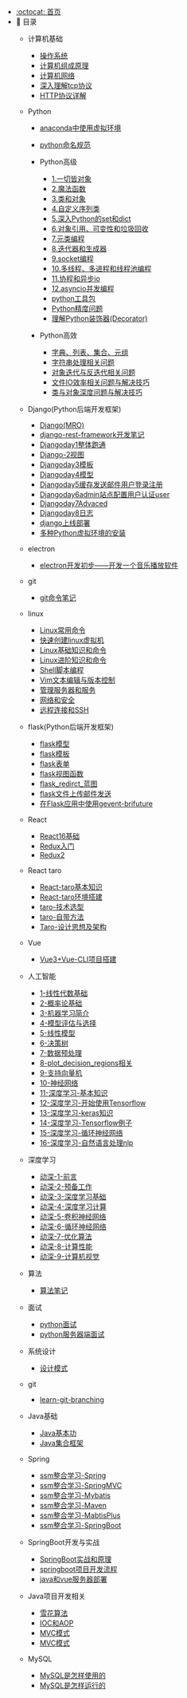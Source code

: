 - [:octocat: 首页](/README)
- :memo: 目录
   - 计算机基础
   
       - [操作系统](/md/计算机基础/操作系统.md)
       - [计算机组成原理](/md/计算机基础/计算机组成原理.md)
       - [计算机网络](/md/计算机基础/计算机网络.md)
       - [深入理解tcp协议](/md/计算机基础/深入理解tcp协议.md)
       - [HTTP协议详解](/md/计算机基础/HTTP协议详解.md)
   - Python
       - [anaconda中使用虚拟环境](/md/Python/anaconda中使用虚拟环境.md)
       - [python命名规范](/md/Python/python命名规范.md)
       - Python高级
           - [1.一切皆对象](/md/Python/Python高级/1.一切皆对象.md)
           - [2.魔法函数](/md/Python/Python高级/2.魔法函数.md)
           - [3.类和对象](/md/Python/Python高级/3.类和对象.md)
           - [4.自定义序列类](/md/Python/Python高级/4.自定义序列类.md)
           - [5.深入Python的set和dict](/md/Python/Python高级/5.深入Python的set和dict.md)
           - [6.对象引用、可变性和垃圾回收](/md/Python/Python高级/6.对象引用、可变性和垃圾回收.md)
           - [7.元类编程](/md/Python/Python高级/7.元类编程.md)
           - [8.迭代器和生成器](/md/Python/Python高级/8.迭代器和生成器.md)
           - [9.socket编程](/md/Python/Python高级/9.socket编程.md)
           - [10.多线程、多进程和线程池编程](/md/Python/Python高级/10.多线程、多进程和线程池编程.md)
           - [11.协程和异步io](/md/Python/Python高级/11.协程和异步io.md)
           - [12.asyncio并发编程](/md/Python/Python高级/12.asyncio并发编程.md)
           - [python工具包](/md/Python/Python高级/python工具包.md)
           - [Python精度问题](/md/Python/Python高级/Python精度问题.md)
           - [理解Python装饰器(Decorator)](/md/Python/Python高级/理解Python装饰器(Decorator).md)

       - Python高效
           - [字典、列表、集合、元组](/md/Python/Python高效/字典、列表、集合、元组.md)
           - [字符串处理相关问题](/md/Python/Python高效/字符串处理相关问题.md)
           - [对象迭代与反迭代相关问题](/md/Python/Python高效/对象迭代与反迭代相关问题.md)
           - [文件IO效率相关问题与解决技巧](/md/Python/Python高效/文件IO效率相关问题与解决技巧.md)
           - [类与对象深度问题与解决技巧](/md/Python/Python高效/类与对象深度问题与解决技巧.md)

   - Django(Python后端开发框架)
   
       - [Django(MRO)](/md/Django笔记/Django(MRO).md)
       - [django-rest-framework开发笔记](/md/Django笔记/django-rest-framework开发笔记.md)
       - [Djangoday1整体跑通](/md/Django笔记/Djangoday1整体跑通.md)
       - [Django-2视图](/md/Django笔记/Django-2视图.md)
       - [Djangoday3模板](/md/Django笔记/Djangoday3模板.md)
       - [Djangoday4模型](/md/Django笔记/Djangoday4模型.md)
       - [Djangoday5缓存发送邮件用户登录注册](/md/Django笔记/Djangoday5缓存发送邮件用户登录注册.md)
       - [Djangoday6admin站点配置用户认证user](/md/Django笔记/Djangoday6admin站点配置用户认证user.md)
       - [Djangoday7Advaced](/md/Django笔记/Djangoday7Advaced.md)
       - [Djangoday8日志](/md/Django笔记/Djangoday8日志.md)
       - [django上线部署](/md/Django笔记/django上线部署.md)
       - [多种Python虚拟环境的安装](/md/Django笔记/多种Python虚拟环境的安装.md)
   - electron
       - [electron开发初步——开发一个音乐播放软件](/md/electron/electron开发初步——开发一个音乐播放软件.md)
   - git
     - [git命令笔记](/md/git/git命令笔记.md)
   
   - linux
       - [Linux常用命令](/md/linux/Linux常用命令.md)
       - [快速创建linux虚拟机](/md/linux/快速创建linux虚拟机.md)
       - [Linux基础知识和命令](/md/linux/Linux核心技能与应用/Linux基础知识和命令.md)
       - [Linux进阶知识和命令](/md/linux/Linux核心技能与应用/Linux进阶知识和命令.md)
       - [Shell脚本编程](/md/linux/Linux核心技能与应用/Shell脚本编程.md)
       - [Vim文本编辑与版本控制](/md/linux/Linux核心技能与应用/Vim文本编辑与版本控制.md)
       - [管理服务器和服务](/md/linux/Linux核心技能与应用/管理服务器和服务.md)
       - [网络和安全](/md/linux/Linux核心技能与应用/网络和安全.md)
       - [远程连接和SSH](/md/linux/Linux核心技能与应用/远程连接和SSH.md)
   
   - flask(Python后端开发框架)
       - [flask模型](/md/flask笔记/flask模型.md)
       - [flask模板](/md/flask笔记/flask模板.md)
       - [flask表单](/md/flask笔记/flask表单.md)
       - [flask视图函数](/md/flask笔记/flask视图函数.md)
       - [flask_redirct_蓝图](/md/flask笔记/flask_redirct_蓝图.md)
       - [flask文件上传邮件发送](/md/flask笔记/flask文件上传邮件发送.md)
       - [在Flask应用中使用gevent-brifuture](/md/flask笔记/在Flask应用中使用gevent-brifuture.md)
   - React
       - [React16基础](/md/React/React基础（技术胖）/React16基础.md)
       - [Redux入门](/md/React/React基础（技术胖）/Redux入门.md)
       - [Redux2](/md/React/React基础（技术胖）/Redux2.md)

   - React taro
       - [React-taro基本知识](/md/React-taro/React-taro基本知识.md)
       - [React-taro环境搭建](/md/React-taro/React-taro环境搭建.md)
       - [taro-技术选型](/md/React-taro/taro-技术选型.md)
       - [taro-自带方法](/md/React-taro/taro-自带方法.md)
       - [Taro-设计思想及架构](/md/React-taro/Taro-设计思想及架构.md)

   - Vue
       - [Vue3+Vue-CLI项目搭建](/md/vue/Vue3+Vue-CLI项目搭建.md)

   - 人工智能
       - [1-线性代数基础](/md/人工智能/人工智能-奈学/1-线性代数基础.md)
       - [2-概率论基础](/md/人工智能/人工智能-奈学/2-概率论基础.md)
       - [3-机器学习简介](/md/人工智能/人工智能-奈学/3-机器学习简介.md)
       - [4-模型评估与选择](/md/人工智能/人工智能-奈学/4-模型评估与选择.md)
       - [5-线性模型](/md/人工智能/人工智能-奈学/5-线性模型.md)
       - [6-决策树](/md/人工智能/人工智能-奈学/6-决策树.md)
       - [7-数据预处理](/md/人工智能/人工智能-奈学/7-数据预处理.md)
       - [8-plot_decision_regions相关](/md/人工智能/人工智能-奈学/8-plot_decision_regions相关.md)
       - [9-支持向量机](/md/人工智能/人工智能-奈学/9-支持向量机.md)
       - [10-神经网络](/md/人工智能/人工智能-奈学/10-神经网络.md)
       - [11-深度学习-基本知识](/md/人工智能/人工智能-奈学/11-深度学习-基本知识.md)
       - [12-深度学习-开始使用Tensorflow](/md/人工智能/人工智能-奈学/12-深度学习-开始使用Tensorflow.md)
       - [13-深度学习-keras知识](/md/人工智能/人工智能-奈学/13-深度学习-keras知识.md)
       - [14-深度学习-Tensorflow例子](/md/人工智能/人工智能-奈学/14-深度学习-Tensorflow例子.md)
       - [15-深度学习-循环神经网络](/md/人工智能/人工智能-奈学/15-深度学习-循环神经网络.md)
       - [16-深度学习-自然语言处理nlp](/md/人工智能/人工智能-奈学/16-深度学习-自然语言处理nlp.md)

   - 深度学习
       - [动深-1-前言](/md/人工智能/动手学深度学习/动深-1-前言.md)
       - [动深-2-预备工作](/md/人工智能/动手学深度学习/动深-2-预备工作.md)
       - [动深-3-深度学习基础](/md/人工智能/动手学深度学习/动深-3-深度学习基础.md)
       - [动深-4-深度学习计算](/md/人工智能/动手学深度学习/动深-4-深度学习计算.md)
       - [动深-5-卷积神经网络](/md/人工智能/动手学深度学习/动深-5-卷积神经网络.md)
       - [动深-6-循环神经网络](/md/人工智能/动手学深度学习/动深-6-循环神经网络.md)
       - [动深-7-优化算法](/md/人工智能/动手学深度学习/动深-7-优化算法.md)
       - [动深-8-计算性能](/md/人工智能/动手学深度学习/动深-8-计算性能.md)
       - [动深-9-计算机视觉](/md/人工智能/动手学深度学习/动深-9-计算机视觉.md)
   - 算法
       - [算法笔记](/md/算法/左神从0学算法/算法笔记.md)
   - 面试
   
       - [python面试](/md/面试/python面试.md)
       - [python服务器端面试](/md/面试/python服务器端面试.md)
   - 系统设计
       - [设计模式](/md/系统设计/设计模式.md)

   - git
       - [learn-git-branching](/md/git/learn-git-branching.md)

   - Java基础
       - [Java基本功](/md/java/Java学习路线/Java基本功.md)
       - [Java集合框架](/md/java/Java学习路线/Java集合框架.md)

   - Spring
       - [ssm整合学习-Spring](/md/java/spring系列学习/ssm整合学习-Spring.md)
       - [ssm整合学习-SpringMVC](/md/java/spring系列学习/ssm整合学习-SpringMVC.md)
       - [ssm整合学习-Mybatis](/md/java/spring系列学习/ssm整合学习-Mybatis.md)
       - [ssm整合学习-Maven](/md/java/spring系列学习/ssm整合学习-Maven.md)
       - [ssm整合学习-MabtisPlus](/md/java/spring系列学习/ssm整合学习-MabtisPlus.md)
       - [ssm整合学习-SpringBoot](/md/java/spring系列学习/ssm整合学习-SpringBoot.md)

   - SpringBoot开发与实战
       - [SpringBoot实战和原理](/md/java/springboot/SpringBoot实战和原理.md)
       - [springboot项目开发流程](/md/java/springboot+vue项目开发/springboot项目开发流程.md)
       - [java和vue服务器部署](/md/java/springboot+vue项目开发/java和vue服务器部署.md)

   - Java项目开发相关
       - [雪花算法](/md/java/雪花算法.md)
       - [IOC和AOP](/md/java/IOC和AOP.md)
       - [MVC模式](/md/java/MVC模式.md)
       - [MVC模式](/md/java/Servlet.md)

   - MySQL
       - [MySQL是怎样使用的](/md/mysql/MySQL是怎样使用的.md)
       - [MySQL是怎样运行的](/md/mysql/MySQL是怎样运行的.md)